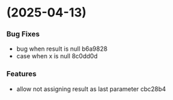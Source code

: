 #  (2025-04-13)


### Bug Fixes

* bug when result is null b6a9828
* case when x is null 8c0dd0d


### Features

* allow not assigning result as last parameter cbc28b4



